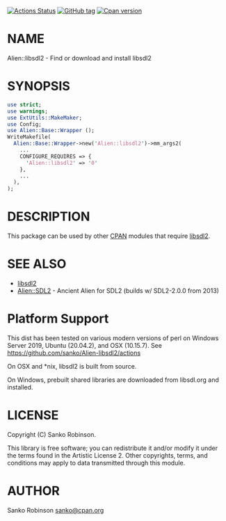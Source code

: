 [![Actions Status](https://github.com/sanko/Alien-libsdl2/workflows/CI/badge.svg)](https://github.com/sanko/Alien-libsdl2/actions)
[![GitHub tag](https://img.shields.io/github/tag/sanko/Alien-libsdl2.svg)]()
[![Cpan version](https://img.shields.io/cpan/v/Alien-libsdl2.svg)](https://metacpan.org/release/Alien-libsdl2)

# NAME

Alien::libsdl2 - Find or download and install libsdl2

# SYNOPSIS

```perl
use strict;
use warnings;
use ExtUtils::MakeMaker;
use Config;
use Alien::Base::Wrapper ();
WriteMakefile(
  Alien::Base::Wrapper->new('Alien::libsdl2')->mm_args2(
    ...
    CONFIGURE_REQUIRES => {
      'Alien::libsdl2' => '0'
    },
    ...
  ),
);
```

# DESCRIPTION

This package can be used by other [CPAN](https://metacpan.org) modules that
require [libsdl2](http://libsdl.org).

# SEE ALSO

- [libsdl2](http://libsdl.org)
- [Alien::SDL2](https://metacpan.org/pod/Alien%3A%3ASDL2) - Ancient Alien for SDL2 (builds w/ SDL2-2.0.0 from 2013)

# Platform Support

This dist has been tested on various modern versions of perl on Windows Server
2019, Ubuntu (20.04.2), and OSX (10.15.7). See
https://github.com/sanko/Alien-libsdl2/actions

On OSX and \*nix, libsdl2 is built from source.

On Windows, prebuilt shared libraries are downloaded from libsdl.org and
installed.

# LICENSE

Copyright (C) Sanko Robinson.

This library is free software; you can redistribute it and/or modify it under
the terms found in the Artistic License 2. Other copyrights, terms, and
conditions may apply to data transmitted through this module.

# AUTHOR

Sanko Robinson <sanko@cpan.org>
